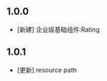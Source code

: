 <!--
 * @Author: lipeng 1162423147@qq.com
 * @Date: 2023-09-24 17:20:53
 * @LastEditors: lipeng 1162423147@qq.com
 * @LastEditTime: 2023-09-29 20:41:33
 * @FilePath: /phoenix_rating/CHANGELOG.md
 * @Description: 这是默认设置,请设置`customMade`, 打开koroFileHeader查看配置 进行设置: https://github.com/OBKoro1/koro1FileHeader/wiki/%E9%85%8D%E7%BD%AE
-->
## 1.0.0

* [新建] 企业级基础组件:Rating

## 1.0.1

* [更新] resource path